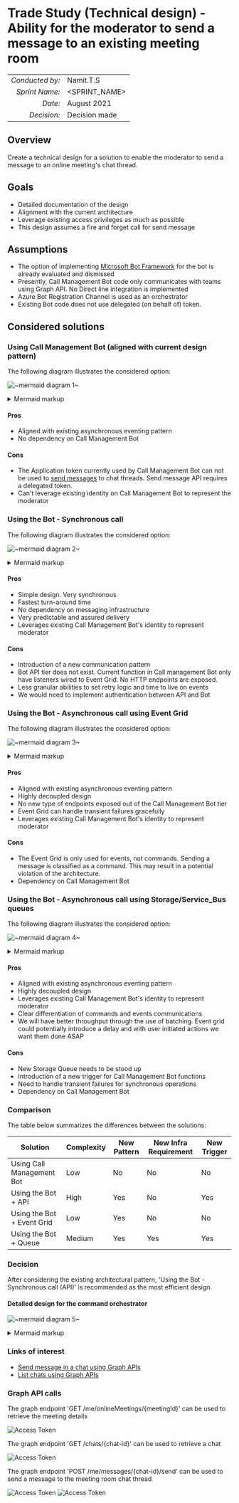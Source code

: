 # Trade Study (Technical design) - Ability for the moderator to send a message to an existing meeting room

|                 |               |
| --------------: | ------------- |
| _Conducted by:_ | Namit.T.S     |
|  _Sprint Name:_ | <SPRINT_NAME> |
|         _Date:_ | August 2021   |
|     _Decision:_ | Decision made |

## Overview

Create a technical design for a solution to enable the moderator to send a message to an online meeting's chat thread.

## Goals

- Detailed documentation of the design
- Alignment with the current architecture
- Leverage existing access privileges as much as possible
- This design assumes a fire and forget call for send message

## Assumptions

- The option of implementing [Microsoft Bot Framework](https://github.com/Microsoft/BotBuilder-Samples/tree/main/samples/typescript_nodejs)
  for the bot is already evaluated and dismissed
- Presently, Call Management Bot code only communicates with teams using Graph API. No Direct line integration is implemented
- Azure Bot Registration Channel is used as an orchestrator
- Existing Bot code does not use delegated (on behalf of) token.

## Considered solutions

### Using Call Management Bot (aligned with current design pattern)

The following diagram illustrates the considered option:

<!-- generated by mermaid compile action - START -->

![~mermaid diagram 1~](../images/docs_trade-studies_meeting-room-broadcast-technical-design-md-1.png)

<details>
  <summary>Mermaid markup</summary>

```mermaid
sequenceDiagram %% diagram
  %% participant
  participant UI as User Interface
  participant REST as REST API Wrapper
  participant API as API (Auth Controller)
  participant EH as Event Grid
  participant GA as Call Management Bot
  participant MG as Microsoft Graph APIs
  %% Flow

  UI->>REST: Send Message
  activate UI
  activate REST
  REST->>API: Send Message
  activate API
  API->>EH: Send Message Command (Integration Event)
  activate EH
  API-->>REST: Response
  deactivate API
  REST-->>UI: Response
  deactivate REST
  deactivate UI
  EH->>GA: Subscribed Event (Send Message integration event)
  deactivate EH
  activate GA
  GA->>MG: Send Chat
  activate MG
  MG-->>GA: response
  deactivate MG
  deactivate GA
```

</details>
<!-- generated by mermaid compile action - END -->

#### Pros

- Aligned with existing asynchronous eventing pattern
- No dependency on Call Management Bot

#### Cons

- The Application token currently used by Call Management Bot can not be used to [send messages](https://docs.microsoft.com/en-us/graph/api/chat-post-messages?view=graph-rest-1.0&tabs=http)
  to chat threads. Send message API requires a delegated token.
- Can't leverage existing identity on Call Management Bot to represent the moderator

### Using the Bot - Synchronous call

The following diagram illustrates the considered option:

<!-- generated by mermaid compile action - START -->

![~mermaid diagram 2~](../images/docs_trade-studies_meeting-room-broadcast-technical-design-md-2.png)

<details>
  <summary>Mermaid markup</summary>

```mermaid
sequenceDiagram %% diagram
  %% participant
  participant UI as User Interface
  participant REST as REST API Wrapper
  participant API as API (Auth Controller)
  participant BA as Bot API
  participant MG as Microsoft Graph APIs
  %% Flow

  UI->>REST: Send Message
  activate UI
  activate REST
  REST->>API: Send Message
  activate API
  API->>BA: Send Message Command (Integration Event)
  activate BA
    BA->>MG: Send Chat
   activate MG
     MG-->>BA: Response
     deactivate MG
     BA-->>API: Response
     deactivate BA
  API-->>REST: Response

  deactivate API
  REST-->>UI: Response
  deactivate REST
  deactivate UI

```

</details>
<!-- generated by mermaid compile action - END -->

#### Pros

- Simple design. Very synchronous
- Fastest turn-around time
- No dependency on messaging infrastructure
- Very predictable and assured delivery
- Leverages existing Call Management Bot's identity to represent moderator

#### Cons

- Introduction of a new communication pattern
- Bot API tier does not exist. Current function in Call management Bot only have listeners wired to Event Grid. No HTTP
  endpoints are exposed.
- Less granular abilities to set retry logic and time to live on events
- We would need to implement authentication between API and Bot

### Using the Bot - Asynchronous call using Event Grid

The following diagram illustrates the considered option:

<!-- generated by mermaid compile action - START -->

![~mermaid diagram 3~](../images/docs_trade-studies_meeting-room-broadcast-technical-design-md-3.png)

<details>
  <summary>Mermaid markup</summary>

```mermaid
sequenceDiagram %% diagram
  %% participant
  participant UI as User Interface
  participant REST as REST API Wrapper
  participant API as API (Auth Controller)
  participant EH as Event Grid
  participant GA as Call Management Bot
  participant MG as Microsoft Graph APIs
  %% Flow

  UI->>REST: Send Message
  activate UI
  activate REST
  REST->>API: Send Message
  activate API
  API->>EH: Send Message Command (Integration Event)
  activate EH
  API-->>REST: Response
  deactivate API
  REST-->>UI: Response
  deactivate REST
  deactivate UI
  EH->>GA: Subscribed Event (Send Message integration event)
  deactivate EH
  activate GA
  GA->>MG: Send Chat
  activate MG
  MG-->>GA: response
  deactivate MG
  deactivate GA
```

</details>
<!-- generated by mermaid compile action - END -->

#### Pros

- Aligned with existing asynchronous eventing pattern
- Highly decoupled design
- No new type of endpoints exposed out of the Call Management Bot tier
- Event Grid can handle transient failures gracefully
- Leverages existing Call Management Bot's identity to represent moderator

#### Cons

- The Event Grid is only used for events, not commands. Sending a message is classified as a command. This may result in
  a potential violation of the architecture.
- Dependency on Call Management Bot

### Using the Bot - Asynchronous call using Storage/Service_Bus queues

The following diagram illustrates the considered option:

<!-- generated by mermaid compile action - START -->

![~mermaid diagram 4~](../images/docs_trade-studies_meeting-room-broadcast-technical-design-md-4.png)

<details>
  <summary>Mermaid markup</summary>

```mermaid
sequenceDiagram %% diagram
  %% participant
  participant UI as User Interface
  participant REST as REST API Wrapper
  participant API as API (Auth Controller)
  participant EH as Storage/ServiceBus Queue
  participant GA as Call Management Bot
  participant MG as Microsoft Graph APIs
  %% Flow

  UI->>REST: Send Message
  activate UI
  activate REST
  REST->>API: Send Message
  activate API
  API->>EH: Send Message Command (Integration Event)
  activate EH
  API-->>REST: Response
  deactivate API
  REST-->>UI: Response
  deactivate REST
  deactivate UI
  EH->>GA: Subscribed Event (Send Message integration event)
  deactivate EH
  activate GA
  GA->>MG: Send Chat
  activate MG
  MG-->>GA: response
  deactivate MG
  deactivate GA
```

</details>
<!-- generated by mermaid compile action - END -->

#### Pros

- Aligned with existing asynchronous eventing pattern
- Highly decoupled design
- Leverages existing Call Management Bot's identity to represent moderator
- Clear differentiation of commands and events communications
- We will have better throughput through the use of batching. Event grid could potentially introduce a delay and with
  user initiated actions we want them done ASAP

#### Cons

- New Storage Queue needs to be stood up
- Introduction of a new trigger for Call Management Bot functions
- Need to handle transient failures for synchronous operations
- Dependency on Call Management Bot

### Comparison

The table below summarizes the differences between the solutions:

| Solution                   | Complexity | New Pattern | New Infra Requirement | New Trigger |
| -------------------------- | ---------- | ----------- | --------------------- | ----------- |
| Using Call Management Bot  | Low        | No          | No                    | No          |
| Using the Bot + API        | High       | Yes         | No                    | Yes         |
| Using the Bot + Event Grid | Low        | Yes         | No                    | No          |
| Using the Bot + Queue      | Medium     | Yes         | Yes                   | Yes         |

### Decision

After considering the existing architectural pattern, 'Using the Bot - Synchronous call (API)' is recommended as the
most efficient design.

#### Detailed design for the command orchestrator

<!-- generated by mermaid compile action - START -->

![~mermaid diagram 5~](../images/docs_trade-studies_meeting-room-broadcast-technical-design-md-5.png)

<details>
  <summary>Mermaid markup</summary>

```mermaid
sequenceDiagram %% diagram
  %% participant
  participant T as Command Trigger
  participant COE as Command Orchestrator
  participant MG as Microsoft Graph APIs

  %% Flow
  T->>COE: On Command Received (Message, MeetingID)
  activate COE
  COE->>MG: Get Meeting details (MeetingID, Delegated Token)
  activate MG
  MG-->>COE: Meeting Details
  deactivate MG
  COE->>COE: Extract Thread ID from the Chat Object
  COE->>MG: Send Message
  activate MG
  MG-->>COE: Response
  deactivate MG
  deactivate COE
```

</details>
<!-- generated by mermaid compile action - END -->

### Links of interest

- [Send message in a chat using Graph APIs](https://docs.microsoft.com/en-us/graph/api/chat-post-messages?view=graph-rest-beta&tabs=http)
- [List chats using Graph APIs](https://docs.microsoft.com/en-us/graph/api/chat-list?view=graph-rest-beta&tabs=http)

### Graph API calls

The graph endpoint 'GET /me/onlineMeetings/{meetingId}' can be used to retrieve the meeting details

![Access Token](../images/meeting-details.png)

The graph endpoint 'GET /chats/{chat-id}' can be used to retrieve a chat

![Access Token](../images/chat-details.png)

The graph endpoint 'POST /me/messages/{chat-id}/send' can be used to send a message to the meeting room chat thread

![Access Token](../images/send-message.png)
![Access Token](../images/teams-message.png)
